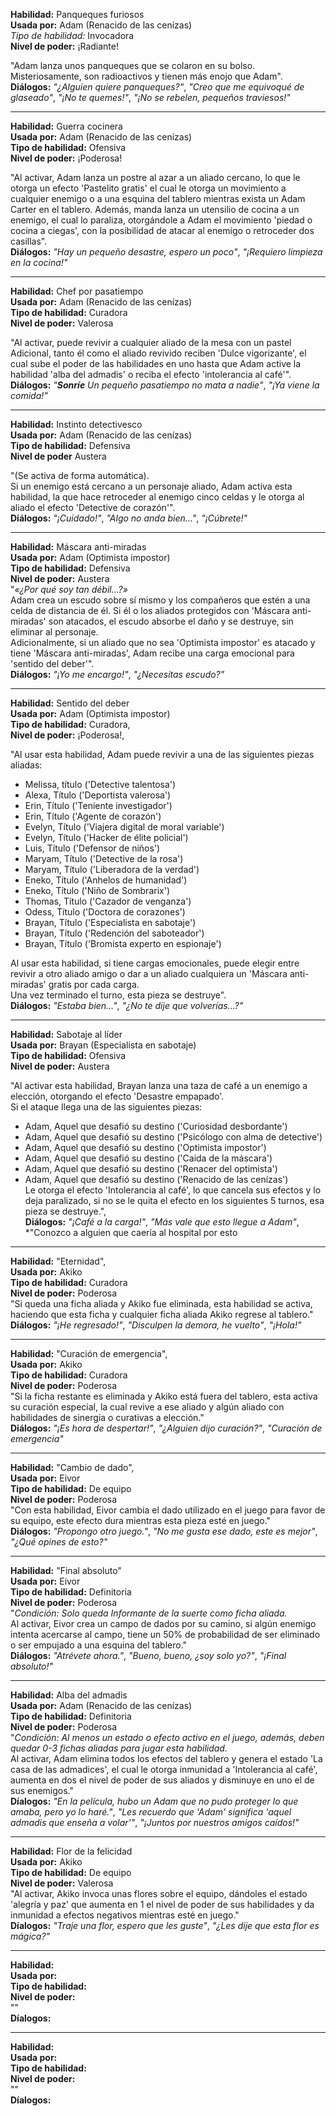 **Habilidad:** Panqueques furiosos  
**Usada por:** Adam (Renacido de las cenízas)  
*Tipo de habilidad:* Invocadora  
**Nivel de poder:** ¡Radiante!  
  
"Adam lanza unos panqueques que se colaron en su bolso. Misteriosamente, son radioactivos y tienen más enojo que Adam".  
**Diálogos:** *"¿Alguien quiere panqueques?"*, *"Creo que me equivoqué de glaseado"*, *"¡No te quemes!"*, *"¡No se rebelen, pequeños traviesos!"*

***
  
**Habilidad:** Guerra cocinera  
**Usada por:** Adam (Renacido de las cenízas)  
**Tipo de habilidad:** Ofensiva  
**Nivel de poder:** ¡Poderosa!  
  
"Al activar, Adam lanza un postre al azar a un aliado cercano, lo que le otorga un efecto 'Pastelito gratis' el cual le otorga un movimiento a cualquier enemigo o a una esquina del tablero mientras exista un Adam Carter en el tablero. Además, manda lanza un utensilio de cocina a un enemigo, el cual lo paraliza, otorgándole a Adam el movimiento 'piedad o cocina a ciegas', con la posibilidad de atacar al enemigo o retroceder dos casillas".  
**Diálogos:** *"Hay un pequeño desastre, espero un poco"*, *"¡Requiero limpieza en la cocina!"*

***
  
**Habilidad:** Chef por pasatiempo  
**Usada por:** Adam (Renacido de las cenízas)  
**Tipo de habilidad:** Curadora  
**Nivel de poder:** Valerosa  
  
"Al activar, puede revivir a cualquier aliado de la mesa con un pastel Adicional, tanto él como el aliado revivido reciben 'Dulce vigorizante', el cual sube el poder de las habilidades en uno hasta que Adam active la habilidad 'alba del admadis' o reciba el efecto 'intolerancia al café'".  
**Diálogos:** *"**Sonríe** Un pequeño pasatiempo no mata a nadie"*, *"¡Ya viene la comida!"*

***
  
**Habilidad:** Instinto detectivesco  
**Usada por:** Adam (Renacido de las cenízas)  
**Tipo de habilidad:** Defensiva  
**Nivel de poder** Austera  
  
"(Se activa de forma automática).  
Si un enemigo está cercano a un personaje aliado, Adam activa esta habilidad, la que hace retroceder al enemigo cinco celdas y le otorga al aliado el efecto 'Detective de corazón'".  
**Diálogos:** *"¡Cuidado!"*, *"Algo no anda bien…"*, *"¡Cúbrete!"*

***
  
**Habilidad:** Máscara anti-miradas  
**Usada por:** Adam (Optimista impostor)  
**Tipo de habilidad:** Defensiva  
**Nivel de poder:** Austera  
"_«¿Por qué soy tan débil…?»_  
Adam crea un escudo sobre sí mismo y los compañeros que estén a una celda de distancia de él. Si él o los aliados protegidos con 'Máscara anti-miradas' son atacados, el escudo absorbe el daño y se destruye, sin eliminar al personaje.   
Adicionalmente, si un aliado que no sea 'Optimista impostor' es atacado y tiene 'Máscara anti-miradas', Adam recibe una carga emocional para 'sentido del deber'".  
**Diálogos:** *"¡Yo me encargo!"*, *"¿Necesitas escudo?"*

***
  
**Habilidad:** Sentido del deber  
**Usada por:** Adam (Optimista impostor)  
**Tipo de habilidad:** Curadora,  
**Nivel de poder:** ¡Poderosa!,  
  
"Al usar esta habilidad, Adam puede revivir a una de las siguientes piezas aliadas:   
- Melissa, título ('Detective talentosa')  
- Alexa, Título ('Deportista valerosa')  
- Erin, Título ('Teniente investigador')  
- Erin, Título ('Agente de corazón')  
- Evelyn, Título ('Viajera digital de moral variable')  
- Evelyn, Título ('Hacker de élite policial')  
- Luis, Título ('Defensor de niños')  
- Maryam, Título ('Detective de la rosa')  
- Maryam, Título ('Liberadora de la verdad')  
- Eneko, Título ('Anhelos de humanidad')  
- Eneko, Título ('Niño de Sombrarix')  
- Thomas, Título ('Cazador de venganza')  
- Odess, Título ('Doctora de corazones')  
- Brayan, Título ('Especialista en sabotaje')  
- Brayan, Título ('Redención del saboteador')  
- Brayan, Título ('Bromista experto en espionaje')  
  
Al usar esta habilidad, si tiene cargas emocionales, puede elegir entre revivir a otro aliado amigo o dar a un aliado cualquiera un 'Máscara anti-miradas' gratis por cada carga.  
Una vez terminado el turno, esta pieza se destruye".  
**Diálogos:** *"Estaba bien…"*, *"¿No te dije que volverías…?"*

***
  
**Habilidad:** Sabotaje al líder  
**Usada por:** Brayan (Especialista en sabotaje)  
**Tipo de habilidad:** Ofensiva  
**Nivel de poder:** Austera  
  
"Al activar esta habilidad, Brayan lanza una taza de café a un enemigo a elección, otorgando el efecto 'Desastre empapado'.  
Si el ataque llega una de las siguientes piezas:  
- Adam, Aquel que desafió su destino ('Curiosidad desbordante')  
- Adam, Aquel que desafió su destino ('Psicólogo con alma de detective')  
- Adam, Aquel que desafió su destino ('Optimista impostor')  
- Adam, Aquel que desafió su destino ('Caida de la máscara')  
- Adam, Aquel que desafió su destino ('Renacer del optimista')  
- Adam, Aquel que desafió su destino ('Renacido de las cenízas')  
Le otorga el efecto 'Intolerancia al café', lo que cancela sus efectos y lo deja paralizado, si no se le quita el efecto en los siguientes 5 turnos, esa pieza se destruye.",  
**Diálogos:** *"¡Café a la carga!"*, *"Más vale que esto llegue a Adam"*, *"Conozco a alguien que caería al hospital por esto 

***

**Habilidad:** "Eternidad",  
**Usada por:** Akiko  
**Tipo de habilidad:** Curadora  
**Nivel de poder:** Poderosa  
"Si queda una ficha aliada y Akiko fue eliminada, esta habilidad se activa, haciendo que esta ficha y cualquier ficha aliada Akiko regrese al tablero."  
**Diálogos:** *"¡He regresado!"*, *"Disculpen la demora, he vuelto"*, *"¡Hola!"*

***

**Habilidad:** "Curación de emergencia",  
**Usada por:** Akiko  
**Tipo de habilidad:** Curadora  
**Nivel de poder:** Poderosa  
"Si la ficha restante es eliminada y Akiko está fuera del tablero, esta activa su curación especial, la cual revive a ese aliado y algún aliado con habilidades de sinergia o curativas a elección."  
**Diálogos:** *"¡Es hora de despertar!"*, *"¿Alguien dijo curación?"*, *"Curación de emergencia"*

***

**Habilidad:** "Cambio de dado",  
**Usada por:** Eivor  
**Tipo de habilidad:** De equipo  
**Nivel de poder:** Poderosa  
"Con esta habilidad, Eivor cambia el dado utilizado en el juego para favor de su equipo, este efecto dura mientras esta pieza esté en juego."  
**Diálogos:** *"Propongo otro juego."*, *"No me gusta ese dado, este es mejor"*, *"¿Qué opines de esto?"*

***

**Habilidad:** "Final absoluto"  
**Usada por:** Eivor  
**Tipo de habilidad:** Definitoria  
**Nivel de poder:** Poderosa  
"*Condición: Solo queda Informante de la suerte como ficha aliada.*  
Al activar, Eivor crea un campo de dados por su camino, si algún enemigo intenta acercarse al campo, tiene un 50% de probabilidad de ser eliminado o ser empujado a una esquina del tablero."  
**Diálogos:** *"Atrévete ahora."*, *"Bueno, bueno, ¿soy solo yo?"*, *"¡Final absoluto!"*

***

**Habilidad:** Alba del admadis  
**Usada por:** Adam (Renacido de las cenízas)   
**Tipo de habilidad:** Definitoria  
**Nivel de poder:** Poderosa  
"*Condición: Al menos un estado o efecto activo en el juego, además, deben quedar 0-3 fichas aliadas para jugar esta habilidad.*  
Al activar, Adam elimina todos los efectos del tablero y genera el estado 'La casa de las admadices', el cual le otorga inmunidad a 'Intolerancia al café', aumenta en dos el nivel de poder de sus aliados y disminuye en uno el de sus enemigos."  
**Díalogos:** *"En la película, hubo un Adam que no pudo proteger lo que amaba, pero yo lo haré."*, *"Les recuerdo que 'Adam' significa 'aquel admadis que enseña a volar'"*, *"¡Juntos por nuestros amigos caídos!"*

***

**Habilidad:** Flor de la felicidad  
**Usada por:** Akiko  
**Tipo de habilidad:** De equipo  
**Nivel de poder:** Valerosa  
"Al activar, Akiko invoca unas flores sobre el equipo, dándoles el estado 'alegría y paz' que aumenta en 1 el nivel de poder de sus habilidades y da inmunidad a efectos negativos mientras esté en juego."  
**Díalogos:** *"Traje una flor, espero que les guste"*, *"¿Les dije que esta flor es mágica?"*

***

**Habilidad:**  
**Usada por:**   
**Tipo de habilidad:**  
**Nivel de poder:**  
""  
**Díalogos:**

***

**Habilidad:**  
**Usada por:**   
**Tipo de habilidad:**  
**Nivel de poder:**  
""  
**Díalogos:**

